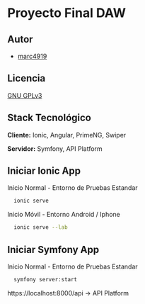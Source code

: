 # Proyecto Final DAW

## Autor

- [marc4919](https://github.com/marc4919)


## Licencia

[GNU GPLv3](https://choosealicense.com/licenses/gpl-3.0/#)


## Stack Tecnológico

**Cliente:** Ionic, Angular, PrimeNG, Swiper

**Servidor:** Symfony, API Platform


## Iniciar Ionic App

Inicio Normal - Entorno de Pruebas Estandar

```bash
  ionic serve
```
Inicio Móvil - Entorno Android / Iphone

```bash
  ionic serve --lab
```

## Iniciar Symfony App

Inicio Normal - Entorno de Pruebas Estandar

```bash
  symfony server:start
```
https://localhost:8000/api -> API Platform
